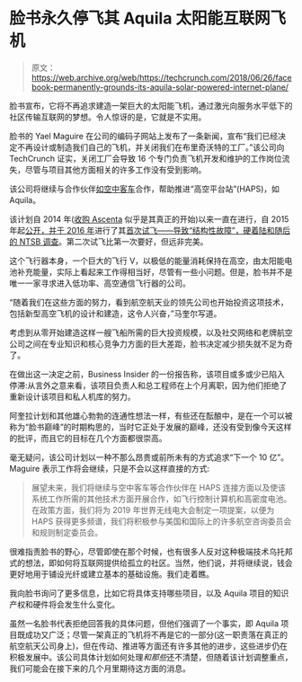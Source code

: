 # 脸书永久停飞其 Aquila 太阳能互联网飞机

> 原文：<https://web.archive.org/web/https://techcrunch.com/2018/06/26/facebook-permanently-grounds-its-aquila-solar-powered-internet-plane/>

脸书宣布，它将不再追求建造一架巨大的太阳能飞机，通过激光向服务水平低下的社区传输互联网的梦想。令人惊讶的是，它就是不实用。

脸书的 Yael Maguire 在公司的编码子网站上发布了一条新闻，宣布“我们已经决定不再设计或制造我们自己的飞机，并关闭我们在布里奇沃特的工厂。”该公司向 TechCrunch 证实，关闭工厂会导致 16 个专门负责飞机开发和维护的工作岗位流失，尽管与项目其他方面相关的许多工作没有受到影响。

该公司将继续与合作伙伴[如空中客车](https://web.archive.org/web/20230321043040/https://code.facebook.com/posts/2265698886989780/facebook-and-airbus-working-together-to-advance-high-altitude-connectivity/)合作，帮助推进“高空平台站”(HAPS)，如 Aquila。

该计划自 2014 年([收购 Ascenta](https://web.archive.org/web/20230321043040/https://techcrunch.com/2014/03/27/facebook-drones/) 似乎是其真正的开始)以来一直在进行，自 2015 年起[公开，并于 2016 年](https://web.archive.org/web/20230321043040/https://techcrunch.com/2015/03/26/facebooks-aquila-drone-will-beam-down-internet-access-with-lasers/)进行了其[首次试飞——导致“结构性故障”，硬着陆和](https://web.archive.org/web/20230321043040/https://techcrunch.com/2016/07/21/faceplane/)[随后的 NTSB 调查](https://web.archive.org/web/20230321043040/https://techcrunch.com/2016/11/21/the-ntsb-is-investigating-the-structural-failure-of-facebooks-aquila-internet-drone/)。第二次试飞比第一次要好，但远非完美。

这个飞行器本身，一个巨大的飞行 V，以极低的能量消耗保持在高空，由太阳能电池补充能量，实际上看起来工作得相当好，尽管有一些小问题。但是，脸书并不是唯一一家寻求进入低功率、高空通信飞行器的公司。

“随着我们在这些方面的努力，看到航空航天业的领先公司也开始投资这项技术，包括新型高空飞机的设计和建造，这令人兴奋，”马奎尔写道。

考虑到从零开始建造这样一艘飞船所需的巨大投资规模，以及社交网络和老牌航空公司之间在专业知识和核心竞争力方面的巨大差距，脸书决定减少损失就不足为奇了。

在做出这一决定之前，Business Insider 的一份报告称，该项目或多或少已陷入停滞:从言外之意来看，该项目负责人和总工程师在上个月离职，因为他们拒绝了重新设计该项目和私人机库的努力。

阿奎拉计划和其他雄心勃勃的连通性想法一样，有些还在酝酿中，是在一个可以被称为“脸书巅峰”的时期构思的，当时它正处于发展的巅峰，还没有受到像今天这样的批评，而且它的目标在几个方面都很崇高。

毫无疑问，该公司计划以一种不那么昂贵或前所未有的方式追求“下一个 10 亿”。Maguire 表示工作将会继续，只是不会以这样直接的方式:

> 展望未来，我们将继续与空中客车等合作伙伴在 HAPS 连接方面以及使该系统工作所需的其他技术方面开展合作，如飞行控制计算机和高密度电池。在政策方面，我们将为 2019 年世界无线电大会制定一项提案，以便为 HAPS 获得更多频谱，我们将积极参与美国和国际上的许多航空咨询委员会和规则制定委员会。

很难指责脸书的野心，尽管即使在那个时候，也有很多人反对这种极端技术乌托邦式的想法，即如何将互联网提供给孤立的社区。当然，他们说，并将继续说，钱会更好地用于铺设光纤或建立基本的基础设施。我们走着瞧。

我向脸书询问了更多信息，比如它将具体支持哪些项目，以及 Aquila 项目的知识产权和硬件将会发生什么变化。

虽然一名脸书代表拒绝回答我的具体问题，但他们强调了一个事实，即 Aquila 项目既成功又广泛；尽管一架真正的飞机将不再是它的一部分(这一职责落在真正的航空航天公司身上)，但在传动、推进等方面还有许多其他的进步，这些进步仍在积极发展中。该公司具体计划如何处理*和那些*还不清楚，但随着该计划调整重点，我们可能会在接下来的几个月里期待这方面的消息。
